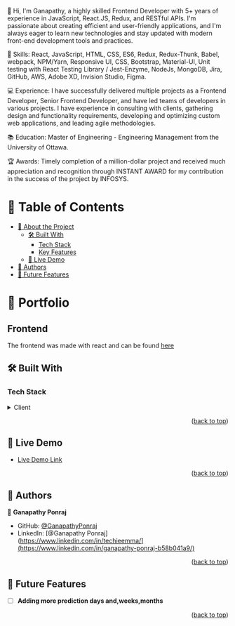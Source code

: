 👋 Hi, I'm Ganapathy, a highly skilled Frontend Developer with 5+ years of experience in JavaScript, React.JS, Redux, and RESTful APIs. I'm passionate about creating efficient and user-friendly applications, and I'm always eager to learn new technologies and stay updated with modern front-end development tools and practices.

🚀 Skills: React, JavaScript, HTML, CSS, ES6, Redux, Redux-Thunk, Babel, webpack, NPM/Yarn, Responsive UI, CSS, Bootstrap, Material-UI, Unit testing with React Testing Library / Jest-Enzyme, NodeJs, MongoDB, Jira, GitHub, AWS, Adobe XD, Invision Studio, Figma.

💻 Experience: I have successfully delivered multiple projects as a Frontend Developer, Senior Frontend Developer, and have led teams of developers in various projects. I have experience in consulting with clients, gathering design and functionality requirements, developing and optimizing custom web applications, and leading agile methodologies.

📚 Education: Master of Engineering - Engineering Management from the University of Ottawa.

🏆 Awards: Timely completion of a million-dollar project and received much appreciation and recognition through INSTANT AWARD for my contribution in the success of the project by INFOSYS.

# 📗 Table of Contents

- [📖 About the Project](#about-project)
  - [🛠 Built With](#built-with)
    - [Tech Stack](#tech-stack)
    - [Key Features](#key-features)
  - [🚀 Live Demo](#live-demo)
- [👥 Authors](#authors)
- [🔭 Future Features](#future-features)

# 📖 Portfolio <a name="about-project"></a>

## Frontend

The frontend was made with react and can be found [here](https://github.com/GanapathyPonraj/Portfolio)

## 🛠 Built With <a name="built-with"></a>

### Tech Stack <a name="tech-stack"></a>

<details>
  <summary>Client</summary>
  <ul>
    <li>HTML</li>
    <li>SCSS</li>
    <li><a href="https://reactjs.org/">React.js</a></li>
    <li>REST Api</li>
    <li>REDUX</li>
    <li>Antd</li>
    <li>Vercel</li>
  </ul>
</details>

<p align="right">(<a href="#readme-top">back to top</a>)</p>

## 🚀 Live Demo <a name="live-demo"></a>

- [Live Demo Link](https://portfolio-tau-three-34.vercel.app/)

<p align="right">(<a href="#readme-top">back to top</a>)</p>

## 👥 Authors <a name="authors"></a>

👤 **Ganapathy Ponraj**

- GitHub: [@GanapathyPonraj](https://github.com/GanapathyPonraj)
- LinkedIn: [@Ganapathy Ponraj](https://www.linkedin.com/in/techieemma/](https://www.linkedin.com/in/ganapathy-ponraj-b58b041a9/)

<p align="right">(<a href="#readme-top">back to top</a>)</p>

## 🔭 Future Features <a name="future-features"></a>

- [ ] **Adding more prediction days and,weeks,months**

<p align="right">(<a href="#readme-top">back to top</a>)</p>
